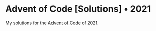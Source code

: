 # Advent of Code [Solutions] • 2021
My solutions for the [Advent of Code](https://adventofcode.com) of 2021.
